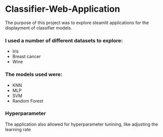 # Classifier-Web-Application


The purpose of this project was to explore steamlit applications for the displayment of classifier models. 

### I used a number of different datasets to explore:
- Iris 
- Breast cancer
- Wine

### The models used were:
- KNN
- MLP
- SVM
- Random Forest

### Hyperparameter
The application also allowed for hyperparameter tunining, like adjusting the learning rate
